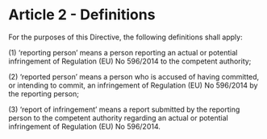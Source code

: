 # Article 2 - Definitions


For the purposes of this Directive, the following definitions shall apply:

(1) ‘reporting person’ means a person reporting an actual or potential infringement of Regulation (EU) No 596/2014 to the competent authority;

(2) ‘reported person’ means a person who is accused of having committed, or intending to commit, an infringement of Regulation (EU) No 596/2014 by the reporting person;

(3) ‘report of infringement’ means a report submitted by the reporting person to the competent authority regarding an actual or potential infringement of Regulation (EU) No 596/2014.
